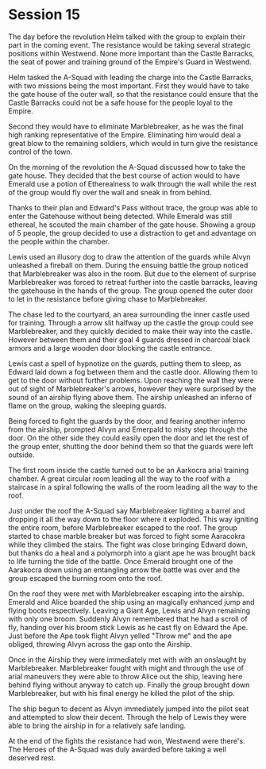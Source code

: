 # Session 15

The day before the revolution Helm talked with the group to explain their part in the coming event. The resistance would be taking several strategic positions within Westwend. None more important than the Castle Barracks, the seat of power and training ground of the Empire's Guard in Westwend.

Helm tasked the A-Squad with leading the charge into the Castle Barracks, with two missions being the most important. First they would have to take the gate house of the outer wall, so that the resistance could ensure that the Castle Barracks could not be a safe house for the people loyal to the Empire.

Second they would have to eliminate Marblebreaker, as he was the final high ranking representative of the Empire. Eliminating him would deal a great blow to the remaining soldiers, which would in turn give the resistance control of the town.

On the morning of the revolution the A-Squad discussed how to take the gate house. They decided that the best course of action would to have Emerald use a potion of Etherealness to walk through the wall while the rest of the group would fly over the wall and sneak in from behind.

Thanks to their plan and Edward's Pass without trace, the group was able to enter the Gatehouse without being detected. While Emerald was still ethereal, he scouted the main chamber of the gate house. Showing a group of 5 people, the group decided to use a distraction to get and advantage on the people within the chamber.

Lewis used an illusory dog to draw the attention of the guards while Alvyn unleashed a fireball on them. During the ensuing battle the group noticed that Marblebreaker was also in the room. But due to the element of surprise Marblebreaker was forced to retreat further into the castle barracks, leaving the gatehouse in the hands of the group. The group opened the outer door to let in the resistance before giving chase to Marblebreaker.
 
The chase led to the courtyard, an area surrounding the inner castle used for training. Through a arrow slit halfway up the castle the group could see Marblebreaker, and they quickly decided to make their way into the castle. However between them and their goal 4 guards dressed in charcoal black armors and a large wooden door blocking the castle entrance.

Lewis cast a spell of hypnotize on the guards, putting them to sleep, as Edward laid down a fog between them and the castle door. Allowing them to get to the door without further problems. Upon reaching the wall they were out of sight of Marblebreaker's arrows, however they were surprised by the sound of an airship flying above them. The airship unleashed an inferno of flame on the group, waking the sleeping guards.

Being forced to fight the guards by the door, and fearing another inferno from the airship, prompted Alvyn and Emerpald to misty step through the door. On the other side they could easily open the door and let the rest of the group enter, shutting the door behind them so that the guards were left outside.

The first room inside the castle turned out to be an Aarkocra arial training chamber. A great circular room leading all the way to the roof with a staircase in a spiral following the walls of the room leading all the way to the roof.

Just under the roof the A-Squad say Marblebreaker lighting a barrel and dropping it all the way down to the floor where it exploded. This way igniting the entire room, before Marblebreaker escaped to the roof. The group started to chase marble breaker but was forced to fight some Aaracokra while they climbed the stairs. The fight was close bringing Edward down, but thanks do a heal and a polymorph into a giant ape he was brought back to life turning the tide of the battle. Once Emerald brought one of the Aarakocra down using an entangling arrow the battle was over and the group escaped the burning room onto the roof.

On the roof they were met with Marblebreaker escaping into the airship. Emerald and Alice boarded the ship using an magically enhanced jump and flying boots respectively. Leaving a Giant Age, Lewis and Alvyn remaining with only one broom. Suddenly Alvyn remembered that he had a scroll of fly, handing over his broom stick Lewis as he cast fly on Edward the Ape. Just before the Ape took flight Alvyn yelled "Throw me" and the ape obliged, throwing Alvyn across the gap onto the Airship.

Once in the Airship they were immediately met with with an onslaught by Marblebreaker. Marblebreaker fought with might and through the use of arial maneuvers they were able to throw Alice out the ship, leaving here behind flying without anyway to catch up. Finally the group brought down Marblebreaker, but with his final energy he killed the pilot of the ship.

The ship begun to decent as Alvyn immediately jumped into the pilot seat and attempted to slow their decent. Through the help of Lewis they were able to bring the airship in for a relatively safe landing.

At the end of the fights the resistance had won, Westwend were there's. The Heroes of the A-Squad was duly awarded before taking a well deserved rest.
 